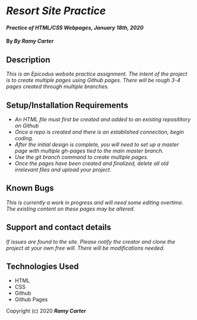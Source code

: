 # _Resort Site Practice_

#### _Practice of HTML/CSS Webpages, January 18th, 2020_

#### By _**By Ramy Carter**_

## Description

_This is an Epicodus website practice assignment. The intent of the project is to create multiple pages using Github pages. There will be rough 3-4 pages created through multiple branches._

## Setup/Installation Requirements

* _An HTML file must first be created and added to an existing reposititory on Github_
* _Once a repo is created and there is an established connection, begin coding._
* _After the initial design is complete, you will need to set up a master page with multiple gh-pages tied to the main master branch._
* _Use the git branch command to create multiple pages._
* _Once the pages have been created and finalized, delete all old irrelevant files and upload your project._

## Known Bugs

_This is currently a work in progress and will need some editing overtime. The existing content on these pages may be altered._

## Support and contact details

_If issues are found to the site. Please notify the creator and clone the project at your own free will. There will be modifications needed._

## Technologies Used

* HTML
* CSS
* Github
* Github Pages


Copyright (c) 2020 **_Ramy Carter_**